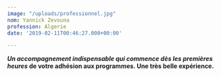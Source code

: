 ```yaml
---
image: "/uploads/professionnel.jpg"
nom: Yannick Zevouna
profession: Algerie
date: '2019-02-11T00:46:27.000+00:00'

---
```

**_Un accompagnement indispensable qui commence dès les premières heures_ de votre adhésion aux programmes. Une très belle expérience.**